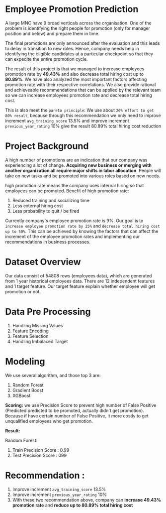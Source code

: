 # Employee Promotion Prediction

A large MNC have 9 broad verticals across the organisation. One of the problem is identifying the right people for promotion (only for manager position and below) and prepare them in time.

The final promotions are only announced after the evaluation and this leads to delay in transition to new roles. Hence, company needs help in identifying the eligible candidates at a particular checkpoint so that they can expedite the entire promotion cycle.

The result of this project is that we managed to increase employees promotion rate by **49.43%** and also decrease  total hiring cost up to **80.89%**. We have also analyzed the most important factors affecting promotion rate with their respective correlations. We also provide rational and achieveable recommendations that can be applied by the relevant team so we can increase employees promotion rate and decrease total hiring cost.

This is also meet the `pareto principle`: We use about `20% effort to get 80% result`, because through this recommendation we only need to improve increment `avg_training_score` 13.5% and improve increment `previous_year_rating` 10% give the result 80.89% total hiring cost reduction

# Project Background

A high number of promotions are an indication that our company was experiencing a lot of change. **Acquiring new business or merging with another organization all require major shifts in labor allocation**. People will take on new tasks and be promoted into various roles based on new needs.

high promotion rate means the company uses internal hiring so that employees can be promoted. Benefit of high promotion rate:
1. Reduced training and socializing time
2. Less external hiring cost
3. Less probability to quit / be fired

Currently company's employee promotion rate is 9%. Our goal is to `increase employee promotion rate by 25%` and `decrease total hiring cost up to 50%`. This can be achieved by knowing the factors that can affect the increment of the employee promotion rates and implementing our recommendations in business processes.

# Dataset Overview

Our data consist of 54808 rows (employees data), which are generated from 1 year historical employees data. There are 12 independent features and 1 target feature. Our target feature explain whether employee will get promotion or not. 

# Data Pre Processing

1. Handling Missing Values
2. Feature Encoding
3. Feature Selection
4. Handling Imbalaced Target 

# Modeling 

We use several algorithm, and those top 3 are:
1. Random Forest
2. Gradient Boost
3. XGBoost

**Scoring:**
we use Precision Score to prevent high number of False Positive (Predicted predicted to be promoted, actually didn't get promotion). Because if have certain number of False Positive, it more costly to get unqualified employees who get promotion.

**Result:**

Random Forest:
1. Train Precision Score : 0.99
2. Test Precision Score : 099

# Recommendation :

1. Improve increment `avg_training_score` 13.5%
2. Improve increment `previous_year_rating` 10%
3. With these two recommendation above, company can **increase 49.43% promotion rate** and **reduce up to 80.89% total hiring cost**



